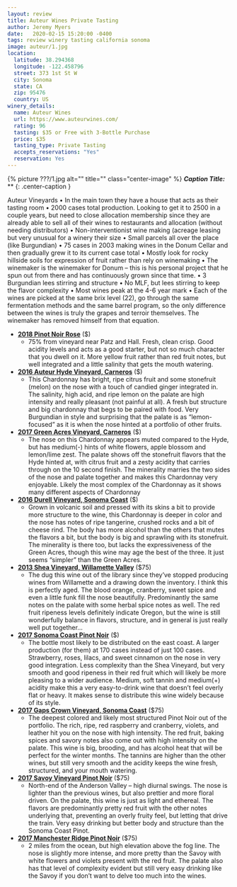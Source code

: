 ```yaml
---
layout: review
title: Auteur Wines Private Tasting
author: Jeremy Myers
date:   2020-02-15 15:20:00 -0400
tags: review winery tasting california sonoma
image: auteur/1.jpg
location:
  latitude: 38.294368
  longitude: -122.458796
  street: 373 1st St W
  city: Sonoma
  state: CA
  zip: 95476
  country: US
winery_details:
  name: Auteur Wines
  url: https://www.auteurwines.com/
  rating: 96
  tasting: $35 or Free with 3-Bottle Purchase
  price: $35
  tasting_type: Private Tasting
  accepts_reservations: "Yes"
  reservation: Yes
---
```


{% picture ???/1.jpg alt="" title="" class="center-image" %}
***Caption Title:*** **
{: .center-caption }

Auteur Vineyards
•	In the main town they have a house that acts as their tasting room
•	2000 cases total production.  Looking to get it to 2500 in a couple years, but need to close allocation membership since they are already able to sell all of their wines to restaurants and allocation (without needing distributors)
•	Non-interventionist wine making (acreage leasing but very unusual for a winery their size
•	Small parcels all over the place (like Burgundian)
•	75 cases in 2003 making wines in the Donum Cellar and then gradually grew it to its current case total
•	Mostly look for rocky hillside soils for expression of fruit rather than rely on winemaking
•	The winemaker is the winemaker for Donum – this is his personal project that he spun out from there and has continuously grown since that time.
•	3 Burgundian lees stirring and structure
•	No MLF, but lees stirring to keep the flavor complexity
•	Most wines peak at the 4-6 year mark
•	Each of the wines are picked at the same brix level (22), go through the same fermentation methods and the same barrel program, so the only difference between the wines is truly the grapes and terroir themselves.  The winemaker has removed himself from that equation.

* [**2018 Pinot Noir Rose**]() ($)
  * 75% from vineyard near Patz and Hall.  Fresh, clean crisp.  Good acidity levels and acts as a good starter, but not so much character that you dwell on it.  More yellow fruit rather than red fruit notes, but well integrated and a little salinity that gets the mouth watering.
* [**2016 Auteur Hyde Vineyard, Carneros**]() ($)
  * This Chardonnay has bright, ripe citrus fruit and some stonefruit (melon) on the nose with a touch of candied ginger integrated in.  The salinity, high acid, and ripe lemon on the palate are high intensity and really pleasant (not painful at all).  A fresh but structure and big chardonnay that begs to be paired with food.  Very Burgundian in style and surprising that the palate is as “lemon-focused” as it is when the nose hinted at a portfolio of other fruits.  
* [**2017 Green Acres Vineyard, Carneros**]() ($)
  * The nose on this Chardonnay appears muted compared to the Hyde, but has medium(-) hints of white flowers, apple blossom and lemon/lime zest.  The palate shows off the stonefruit flavors that the Hyde hinted at, with citrus fruit and a zesty acidity that carries through on the 10 second finish.  The minerality marries the two sides of the nose and palate together and makes this Chardonnay very enjoyable.  Likely the most complex of the Chardonnay as it shows many different aspects of Chardonnay
* [**2016 Durell Vineyard, Sonoma Coast**]() ($)
  * Grown in volcanic soil and pressed with its skins a bit to provide more structure to the wine, this Chardonnay is deeper in color and the nose has notes of ripe tangerine, crushed rocks and a bit of cheese rind.  The body has more alcohol than the others that mutes the flavors a bit, but the body is big and sprawling with its stonefruit.  The minerality is there too, but lacks the expressiveness of the Green Acres, though this wine may age the best of the three.  It just seems “simpler” than the Green Acres.  
* [**2013 Shea Vineyard, Willamette Valley**]() ($75)
  * The dug this wine out of the library since they’ve stopped producing wines from Willamette and a drawing down the inventory.  I think this is perfectly aged.  The blood orange, cranberry, sweet spice and even a little funk fill the nose beautifully.  Predominantly the same notes on the palate with some herbal spice notes as well.  The red fruit ripeness levels definitely indicate Oregon, but the wine is still wonderfully balance in flavors, structure, and in general is just really well put together…
* [**2017 Sonoma Coast Pinot Noir**]() ($)
  * The bottle most likely to be distributed on the east coast.  A larger production (for them) at 170 cases instead of just 100 cases.  Strawberry, roses, lilacs, and sweet cinnamon on the nose in very good integration.  Less complexity than the Shea Vineyard, but very smooth and good ripeness in their red fruit which will likely be more pleasing to a wider audience.  Medium, soft tannin and medium(+) acidity make this a very easy-to-drink wine that doesn’t feel overly flat or heavy.  It makes sense to distribute this wine widely because of its style.
* [**2017 Gaps Crown Vineyard, Sonoma Coast**]() ($75)
  * The deepest colored and likely most structured Pinot Noir out of the portfolio.  The rich, ripe, red raspberry and cranberry, violets, and leather hit you on the nose with high intensity.  The red fruit, baking spices and savory notes also come out with high intensity on the palate.  This wine is big, brooding, and has alcohol heat that will be perfect for the winter months.  The tannins are higher than the other wines, but still very smooth and the acidity keeps the wine fresh, structured, and your mouth watering.  
* [**2017 Savoy Vineyard Pinot Noir**]() ($75)
  * North-end of the Anderson Valley – high diurnal swings.  The nose is lighter than the previous wines, but also prettier and more floral driven.  On the palate, this wine is just as light and ethereal.  The flavors are predominantly pretty red fruit with the other notes underlying that, preventing an overly fruity feel, but letting that drive the train.  Very easy drinking but better body and structure than the Sonoma Coast Pinot.  
* [**2017 Manchester Ridge Pinot Noir**]() ($75)
  * 2 miles from the ocean, but high elevation above the fog line.  The nose is slightly more intense, and more pretty than the Savoy with white flowers and violets present with the red fruit.  The palate also has that level of complexity evident but still very easy drinking like the Savoy if you don’t want to delve too much into the wines.  


